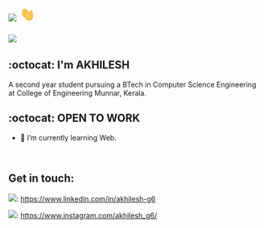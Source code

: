 # <img src="https://img.icons8.com/doodle/100/000000/hello--v1.png"/> <img src="https://raw.githubusercontent.com/ABSphreak/ABSphreak/master/gifs/Hi.gif" width="30px">

![](https://komarev.com/ghpvc/?username=kevinjacob2001&color=blueviolet)

## :octocat: I'm AKHILESH

A second year student pursuing a BTech in Computer Science Engineering at College of Engineering Munnar, Kerala.

## :octocat: OPEN TO WORK

- 🔭 I’m currently learning Web.
</br>

## Get in touch:

<img src="https://img.icons8.com/fluent/35/000000/linkedin-2.png"/>: https://www.linkedin.com/in/akhilesh-g6

<img src="https://img.icons8.com/fluent/35/000000/instagram-new.png"/>: https://www.instagram.com/akhilesh_g6/